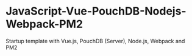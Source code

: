 # JavaScript-Vue-PouchDB-Nodejs-Webpack-PM2
Startup template with Vue.js, PouchDB (Server), Node.js, Webpack and PM2
